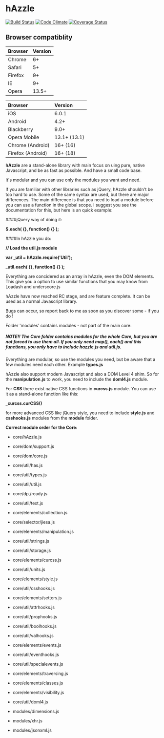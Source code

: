hAzzle
======

[![Build Status](https://travis-ci.org/hazzlejs/hAzzleJS.svg?branch=master)](https://travis-ci.org/hazzlejs/hAzzleJS) [![Code Climate](https://codeclimate.com/github/hazzlejs/hAzzleJS.png)](https://codeclimate.com/github/hazzlejs/hAzzleJS) [![Coverage Status](https://coveralls.io/repos/mehranhatami/hAzzleJS/badge.png?branch=master)](https://coveralls.io/r/mehranhatami/hAzzleJS?branch=master)

Browser compatiblity
--------------------

<table>
<thead>
<tr>
<th id="browser" style="text-align:left;"> Browser </th>
<th id="version" style="text-align:left;"> Version </th>
</tr>
</thead>

<tbody>
<tr>
<td style="text-align:left;"> Chrome  </td>
<td style="text-align:left;">6+       </td>
</tr>

<tr>
<td style="text-align:left;"> Safari  </td>
<td style="text-align:left;">5+       </td>
</tr>

<tr>
<td style="text-align:left;"> Firefox </td>
<td style="text-align:left;">9+       </td>
</tr>

<tr>
<td style="text-align:left;"> IE      </td>
<td style="text-align:left;">9+       </td>
</tr>

<tr>
<td style="text-align:left;"> Opera   </td>
<td style="text-align:left;">13.5+    </td>
</tr>

</tbody>
</table>

<table>
<thead>
<tr>
<th id="browser" style="text-align:left;"> Browser           </th>
<th id="version" style="text-align:left;"> Version      </th>
</tr>
</thead>

<tbody>
<tr>
<td style="text-align:left;"> iOS               </td>
<td style="text-align:left;"> 6.0.1 </td>
</tr>

<tr>
<td style="text-align:left;"> Android           </td>
<td style="text-align:left;"> 4.2+         </td>
</tr>

<tr>
<td style="text-align:left;"> Blackberry        </td>
<td style="text-align:left;"> 9.0+          </td>
</tr>

<tr>
<td style="text-align:left;"> Opera Mobile      </td>
<td style="text-align:left;"> 13.1+ (13.1) </td>
</tr>

<tr>
<td style="text-align:left;"> Chrome (Android)  </td>
<td style="text-align:left;"> 16+ (16)     </td>
</tr>

<tr>
<td style="text-align:left;"> Firefox (Android) </td>
<td style="text-align:left;"> 16+ (18)     </td>
</tr>

</tbody>
</table>

**hAzzle** are a stand-alone library with main focus on uing pure, native Javascript, and be as fast as possible. And have a small code base.

It's modular and you can use only the modules you want and need.

If you are familiar with other libraries such as jQuery, hAzzle shouldn't be too hard to use. Some of the same syntax are used, but there are major differences. The main difference is that you need to load a module before you can use a function in the global scope. I suggest you see the documentation for this, but here is an quick example:

####jQuery way of doing it:

**$.each( {}, function() {} );**

####In hAzzle you do:

**// Load the util.js module**

**var _util = hAzzle.require('Util');**

**_util.each( {}, function() {} );**

Everything are concidered as an array in hAzzle, even the DOM elements. This give you a option to use
similar functions that you may know from Loadash and underscore.js

hAzzle have now reached RC stage, and are feature complete. It can be used as a normal Javascript library.

Bugs can occur, so report back to me as soon as you discover some - if you do !

Folder 'modules' contains modules - not part of the main core.

##### NOTE!! The **Core folder** contains modules for the whole Core, but you are not forced to use them all. If you only need **map()**, **each()** and this functions, you **only** have to include **hazzle.js** and **util.js**. 

Everything are modular, so use the modules you need, but be aware that a few modules need each other. Example **types.js**

hAzzle also support modern Javascript and also a DOM Level 4 shim. So for the **manipulation.js** to work, you need to include the **doml4.js** module.

For **CSS** there exist native CSS functions in **curcss.js** module. You can use it as a stand-alone function like this:

**_curcss.curCSS()**

for more advanced CSS like jQuery style, you need to include **style.js** and **csshooks.js** modules from the **module** folder.


**Correct module order for the Core:**

* core/hAzzle.js 
* core/dom/support.js 
* core/dom/core.js 
* core/util/has.js 
* core/util/types.js 
* core/util/util.js 
* core/dp,/ready.js 
* core/util/text.js 
* core/elements/collection.js 
* core/selector/jiesa.js 
* core/elements/manipulation.js 
* core/util/strings.js 
* core/util/storage.js 
* core/elements/curcss.js 
* core/util/units.js 
* core/elements/style.js 
* core/util/csshooks.js 
* core/elements/setters.js 
* core/util/attrhooks.js 
* core/util/prophooks.js 
* core/util/boolhooks.js 
* core/util/valhooks.js 
* core/elements/events.js 
* core/util/eventhooks.js 
* core/util/specialevents.js 
* core/elements/traversing.js 
* core/elements/classes.js 
* core/elements/visibility.js 
* core/util/doml4.js 

* modules/dimensions.js 
* modules/xhr.js 
* modules/jsonxml.js 
